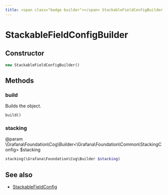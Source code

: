 ```yaml
---
title: <span class="badge builder"></span> StackableFieldConfigBuilder
---
```

# <span class="badge builder"></span> StackableFieldConfigBuilder

## Constructor

```php
new StackableFieldConfigBuilder()
```
## Methods

### <span class="badge object-method"></span> build

Builds the object.

```php
build()
```

### <span class="badge object-method"></span> stacking

@param \Grafana\Foundation\Cog\Builder<\Grafana\Foundation\Common\StackingConfig> $stacking

```php
stacking(\Grafana\Foundation\Cog\Builder $stacking)
```

## See also

 * <span class="badge object-type-class"></span> [StackableFieldConfig](./object-StackableFieldConfig.md)
